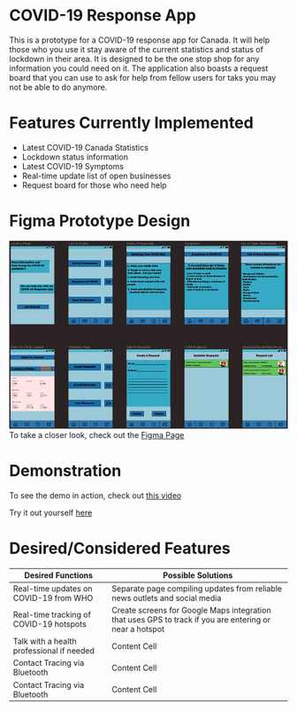 # COVID-19 Response App
This is a prototype for a COVID-19 response app for Canada. It will help those who you use it stay aware of the current statistics and status of lockdown in their area. It is designed to be the one stop shop for any information you could need on it. The application also boasts a request board that you can use to ask for help from fellow users for taks you may not be able to do anymore.

# Features Currently Implemented 
- Latest COVID-19 Canada Statistics
- Lockdown status information
- Latest COVID-19 Symptoms
- Real-time update list of open businesses
- Request board for those who need help

# Figma Prototype Design
![alt text](https://github.com/SadSoulStealer/COVID-19-Response-App/blob/main/CovidResponseAppUI.png?raw=true)
To take a closer look, check out the [Figma Page](https://www.figma.com/file/DCXrtWiipwYbtn6MTyOBkV/Assignment-2-HCI?node-id=0%3A1)

# Demonstration
To see the demo in action, check out [this video](https://www.figma.com/file/DCXrtWiipwYbtn6MTyOBkV/Assignment-2-HCI?node-id=0%3A1)

Try it out yourself [here](https://www.figma.com/proto/DCXrtWiipwYbtn6MTyOBkV/Assignment-2-HCI?node-id=2%3A60&viewport=457%2C53%2C0.4169851243495941&scaling=min-zoom)

# Desired/Considered Features
| Desired Functions | Possible Solutions |
| ------------- | ------------- |
| Real-time updates on COVID-19 from WHO   | Separate page compiling updates from reliable news outlets and social media  |
| Real-time tracking of COVID-19 hotspots | Create screens for Google Maps integration that uses GPS to track if you are entering or near a hotspot  |
| Talk with a health professional if needed  | Content Cell  |
| Contact Tracing via Bluetooth  | Content Cell  |
| Contact Tracing via Bluetooth  | Content Cell  |
